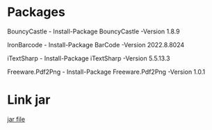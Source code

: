 # Packages

<p>BouncyCastle - Install-Package BouncyCastle -Version 1.8.9 </p>
<p>IronBarcode - Install-Package BarCode -Version 2022.8.8024 </p>
<p>iTextSharp - Install-Package iTextSharp -Version 5.5.13.3 </p>
<p>Freeware.Pdf2Png - Install-Package Freeware.Pdf2Png -Version 1.0.1 </p>
 
# Link jar
<a href = "https://drive.google.com/file/d/1FNU01qWtHGroN7A8DWh_igj2yGNb3zdj/view?usp=sharing"> jar file </a>
